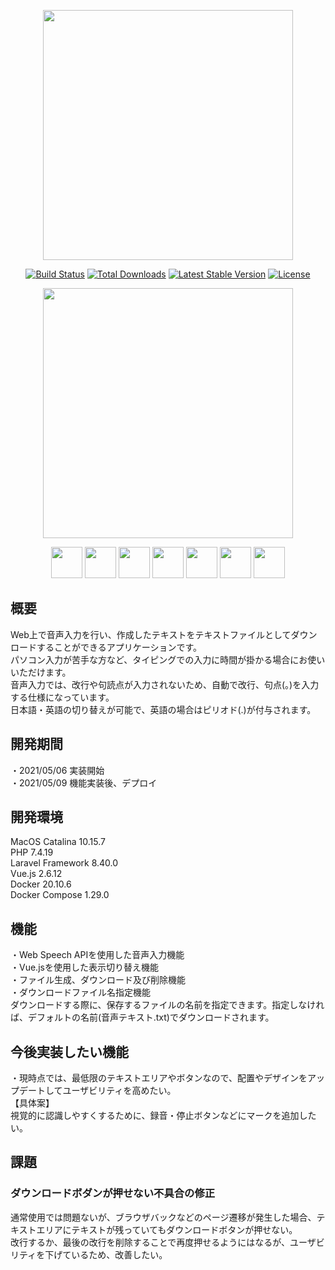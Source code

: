 <p align="center"><a href="https://laravel.com" target="_blank"><img src="https://raw.githubusercontent.com/laravel/art/master/logo-lockup/5%20SVG/2%20CMYK/1%20Full%20Color/laravel-logolockup-cmyk-red.svg" width="400"></a></p>

<p align="center">
<a href="https://travis-ci.org/laravel/framework"><img src="https://travis-ci.org/laravel/framework.svg" alt="Build Status"></a>
<a href="https://packagist.org/packages/laravel/framework"><img src="https://img.shields.io/packagist/dt/laravel/framework" alt="Total Downloads"></a>
<a href="https://packagist.org/packages/laravel/framework"><img src="https://img.shields.io/packagist/v/laravel/framework" alt="Latest Stable Version"></a>
<a href="https://packagist.org/packages/laravel/framework"><img src="https://img.shields.io/packagist/l/laravel/framework" alt="License"></a>
</p>

<p align="center"><a href="https://github.com/tokiya-takai/live_with/tree/main/backend"><img src="https://user-images.githubusercontent.com/76773842/115679627-be19a500-a38d-11eb-9fe5-9f719a4e6920.png" width="400"><a></p>
<p align="center">
<img src="https://user-images.githubusercontent.com/76773842/115685325-1606da80-a393-11eb-9ec8-74fa975c6950.jpeg" width="50">
<img src="https://user-images.githubusercontent.com/76773842/115685404-28811400-a393-11eb-90c0-16ff513f7e45.jpeg" width="50">
<img src="https://user-images.githubusercontent.com/76773842/115685639-5ebe9380-a393-11eb-94a7-bf3f67ae75b2.png" width="50">
<img src="https://user-images.githubusercontent.com/76773842/115685719-71d16380-a393-11eb-920e-e0321e4b6a4f.png" width="50">
<img src="https://user-images.githubusercontent.com/76773842/115685830-8e6d9b80-a393-11eb-8fd5-0607c58187b3.png" width="50">
<img src="https://user-images.githubusercontent.com/76773842/115685885-9cbbb780-a393-11eb-86a4-4874da724ae5.png" width="50">
<img src="https://user-images.githubusercontent.com/76773842/115685967-b230e180-a393-11eb-981f-082fbc497a04.png" width="50">
</p>

## 概要

Web上で音声入力を行い、作成したテキストをテキストファイルとしてダウンロードすることができるアプリケーションです。<br />
パソコン入力が苦手な方など、タイピングでの入力に時間が掛かる場合にお使いいただけます。<br />
音声入力では、改行や句読点が入力されないため、自動で改行、句点(。)を入力する仕様になっています。<br />
日本語・英語の切り替えが可能で、英語の場合はピリオド(.)が付与されます。<br />

## 開発期間
・2021/05/06 実装開始<br />
・2021/05/09 機能実装後、デプロイ<br />

## 開発環境

MacOS Catalina 10.15.7<br />
PHP 7.4.19<br />
Laravel Framework 8.40.0<br />
Vue.js 2.6.12<br />
Docker 20.10.6<br />
Docker Compose 1.29.0<br />

## 機能

・Web Speech APIを使用した音声入力機能<br />
・Vue.jsを使用した表示切り替え機能<br />
・ファイル生成、ダウンロード及び削除機能<br />
・ダウンロードファイル名指定機能<br />
ダウンロードする際に、保存するファイルの名前を指定できます。指定しなければ、デフォルトの名前(音声テキスト.txt)でダウンロードされます。<br />

## 今後実装したい機能

・現時点では、最低限のテキストエリアやボタンなので、配置やデザインをアップデートしてユーザビリティを高めたい。<br />
【具体案】<br />
視覚的に認識しやすくするために、録音・停止ボタンなどにマークを追加したい。<br />

## 課題

### ダウンロードボダンが押せない不具合の修正

通常使用では問題ないが、ブラウザバックなどのページ遷移が発生した場合、テキストエリアにテキストが残っていてもダウンロードボタンが押せない。<br />
改行するか、最後の改行を削除することで再度押せるようにはなるが、ユーザビリティを下げているため、改善したい。<br />